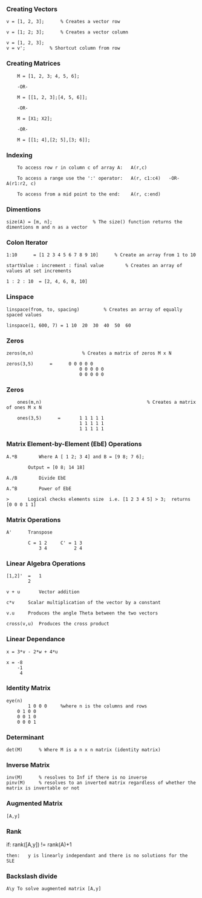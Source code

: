 
### Creating Vectors

	v = [1, 2, 3];  	% Creates a vector row

	v = [1; 2; 3];		% Creates a vector column

	v = [1, 2, 3];
	v = v';			% Shortcut column from row

### Creating Matrices

        M = [1, 2, 3; 4, 5, 6];

        -OR-

        M = [[1, 2, 3];[4, 5, 6]];

        -OR-

        M = [X1; X2];

        -OR-

        M = [[1; 4],[2; 5],[3; 6]];

### Indexing

        To access row r in column c of array A:   A(r,c)

        To access a range use the ':' operator:   A(r, c1:c4)   -OR-    A(r1:r2, c)

        To access from a mid point to the end:    A(r, c:end)

### Dimentions

	size(A) = [m, n];				% The size() function returns the dimentions m and n as a vector

### Colon Iterator

	1:10      = [1 2 3 4 5 6 7 8 9 10]		% Create an array from 1 to 10
	
	startValue : increment : final value		% Creates an array of values at set increments

	1 : 2 : 10	= [2, 4, 6, 8, 10]


### Linspace

	linspace(from, to, spacing)			% Creates an array of equally spaced values

	linspace(1, 600, 7)	= 1	10	20	30	40	50	60


### Zeros

	zeros(m,n)					% Creates a matrix of zeros M x N

	zeros(3,5)      =      0 0 0 0 0
                               0 0 0 0 0
                               0 0 0 0 0

### Zeros

        ones(m,n)                                       % Creates a matrix of ones M x N

        ones(3,5)      =       1 1 1 1 1
                               1 1 1 1 1
                               1 1 1 1 1


### Matrix Element-by-Element (EbE) Operations

	A.*B		Where A [ 1 2; 3 4] and B = [9 8; 7 6];

			Output = [0 8; 14 18]

	A./B		Divide EbE
	
	A.^B		Power of EbE

	>		Logical checks elements size  i.e. [1 2 3 4 5] > 3;  returns [0 0 0 1 1]


### Matrix Operations

	A'		Transpose

			C = 1 2		C' = 1 3	
			    3 4		     2 4


### Linear Algebra Operations

	[1,2]'	=	1
			2
	
	v + u		Vector addition

	c*v		Scalar multiplication of the vector by a constant

	v.u		Produces the angle Theta between the two vectors

	cross(v,u)	Produces the cross product

### Linear Dependance

	x = 3*v - 2*w + 4*u
	
	x =	-8
		-1
		 4

### Identity Matrix

	eye(n)		
	        1 0 0 0		%where n is the columns and rows
		0 1 0 0
		0 0 1 0
		0 0 0 1
      
### Determinant

	det(M)		% Where M is a n x n matrix (identity matrix)


### Inverse Matrix

	inv(M)		% resolves to Inf if there is no inverse
	pinv(M)		% resolves to an inverted matrix regardless of whether the matrix is invertable or not

### Augmented Matrix

	[A,y]

### Rank
	
  if:	rank([A,y]) != rank(A)+1

	then:	y is linearly independant and there is no solutions for the SLE

### Backslash divide

	A\y	To solve augmented matrix [A,y]
